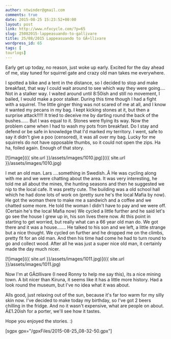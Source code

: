 ```yaml
---
author: ntwinder@gmail.com
comments: true
date: 2015-08-25 15:23:52+00:00
layout: post
link: http://www.nfxcycle.com/?p=65
slug: 25082015-lappeasuando-to-gallivare
title: 25/08/2015 Lappeasuando to GÃ¤llivare
wordpress_id: 65
tags: [
tourlogs]
---
```


Early get up today, no reason, just woke up early. Excited for the day ahead of me, stay tuned for squirrel gate and crazy old man takes me everywhere. 

I spotted a bike and a tent in the distance, so I decided to stop and make breakfast, that way I could wait around to see which way they were going.... Not in a stalker way. I waited around until 8:50ish and still no movement, I bailed, I would make a poor stalker. 
During this time though I had a fight with a squirrel. The Iittle ginger thing was not scared of me at all, and I know it wanted my pecans in my bag. I kept kicking stones at it, but then a surprise attack!!!!! It tried to deceive me by darting round the back of the bushes...... But I was equal to it. Stones were flying its way. Now the problem came when I had to wash my pots from breakfast. Do I stay and defend or be safe in knowledge that I'd marked my territory. I went, safe to say it didn't give a poo (censored), it was all over my bag. Lucky for me squirrels do not have opposable thumbs, so it could not open the zips. Ha ha, foiled again. Enough of that story. 

[![image]({{ site.url }}/assets/images/1010.jpg)]({{ site.url }}/assets/images/1010.jpg)



I met an old man. Lars ....something in Swedish..Â  He was cycling along with me and we were chatting about the area. It was very interesting, he told me all about the mines, the hunting seasons and then he suggested we nip to the local cafe. It was pretty cute. The building was a old school hall which he had done lots of work on (pretty sure he's the local Mafia by now). He got the woman there to make me a sandwich and a coffee and we chatted some more. He told the woman I didn't have to pay and we were off. (Certain he's the local Mafia now) 
We cycled a little further and he said let's go see the house I grew up in, his son lives there now. At this point in starting to get worried, but really what can a 66 year old man do. We got there and it was a house....... He talked to his son and we left, a little strange but a nice thought. We cycled on further and he dropped me on the climbs, pretty fit for an old man. And then his time had come he had to turn round to go and collect wood. 
After all he was just a super nice old man, it certainly made the day much nicer. 

[![image]({{ site.url }}/assets/images/1011.jpg)]({{ site.url }}/assets/images/1011.jpg)



Now I'm at GÃ¤llivare (I need Ronny to help me say this), its a nice mining town. A bit nicer than Kiruna, it seems like it has a little more history. Had a look round the museum, but I've no idea what it was about. 

Alls good, just relaxing out of the sun, because it's far too warm for my silly skin now. I've decided to make today my birthday, so I've got 2 beers chilling in the fridge. And no it wasn't expensive, what are people on about. Â£1.20ish for a porter, we'll see how it tastes. 

Hope you enjoyed the stories. :)

[sgpx gpx="/gpxFiles/2015-08-25_08-32-50.gpx"]
